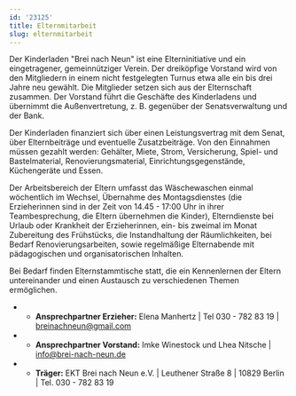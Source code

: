 ```yaml
---
id: '23125'
title: Elternmitarbeit
slug: elternmitarbeit
---
```


Der Kinderladen "Brei nach Neun" ist eine Elterninitiative und ein eingetragener, gemeinnütziger Verein. Der dreiköpfige Vorstand wird von den Mitgliedern in einem nicht festgelegten Turnus etwa alle ein bis drei Jahre neu gewählt. Die Mitglieder setzen sich aus der Elternschaft zusammen. Der Vorstand führt die Geschäfte des Kinderladens und übernimmt die Außenvertretung, z. B. gegenüber der Senatsverwaltung und der Bank.

Der Kinderladen finanziert sich über einen Leistungsvertrag mit dem Senat, über Elternbeiträge und eventuelle Zusatzbeiträge. Von den Einnahmen müssen gezahlt werden: Gehälter, Miete, Strom, Versicherung, Spiel- und Bastelmaterial, Renovierungsmaterial, Einrichtungsgegenstände, Küchengeräte und Essen.

Der Arbeitsbereich der Eltern umfasst das Wäschewaschen einmal wöchentlich im Wechsel, Übernahme des Montagsdienstes (die Erzieherinnen sind in der Zeit von 14.45 - 17:00 Uhr in ihrer Teambesprechung, die Eltern übernehmen die Kinder),  Elterndienste bei Urlaub oder Krankheit der Erzieherinnen, ein- bis zweimal im Monat Zubereitung des Frühstücks, die Instandhaltung der Räumlichkeiten, bei Bedarf Renovierungsarbeiten, sowie regelmäßige Elternabende mit pädagogischen und organisatorischen Inhalten.

Bei Bedarf finden Elternstammtische statt, die ein Kennenlernen der Eltern untereinander und einen Austausch zu verschiedenen Themen ermöglichen.


* * **Ansprechpartner Erzieher:**
Elena Manhertz |
Tel 030 - 782 83 19 | 
breinachneun@gmail.com

* * **Ansprechpartner Vorstand:**
Imke Winestock und Lhea Nitsche | 
info@brei-nach-neun.de


* * **Träger:**
EKT Brei nach Neun e.V. |
Leuthener Straße 8 | 
10829 Berlin | 
Tel. 030 - 782 83 19